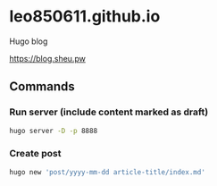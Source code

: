 # leo850611.github.io

Hugo blog

https://blog.sheu.pw


## Commands

### Run server (include content marked as draft)
```bash
hugo server -D -p 8888
```

### Create post
```bash
hugo new 'post/yyyy-mm-dd article-title/index.md'
```